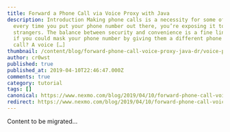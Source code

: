 ```yaml
---
title: Forward a Phone Call via Voice Proxy with Java
description: Introduction Making phone calls is a necessity for some of us. But
  every time you put your phone number out there, you’re exposing it to
  strangers. The balance between security and convenience is a fine line. What
  if you could mask your phone number by giving them a different phone number to
  call? A voice […]
thumbnail: /content/blog/forward-phone-call-voice-proxy-java-dr/voice-proxy-java-feature.png
author: cr0wst
published: true
published_at: 2019-04-10T22:46:47.000Z
comments: true
category: tutorial
tags: []
canonical: https://www.nexmo.com/blog/2019/04/10/forward-phone-call-voice-proxy-java-dr
redirect: https://www.nexmo.com/blog/2019/04/10/forward-phone-call-voice-proxy-java-dr
---
```


Content to be migrated...
